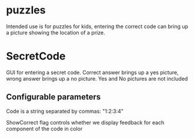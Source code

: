 # puzzles

Intended use is for puzzles for kids, entering the correct code can bring up a picture showing the location of a prize.

# SecretCode
GUI for entering a secret code.  Correct answer brings up a yes picture, wrong answer brings up a no picture.
Yes and No pictures are not included

## Configurable parameters
Code is a string separated by commas: "1:2:3:4"

ShowCorrect flag controls whether we display feedback for each component of the code in color


